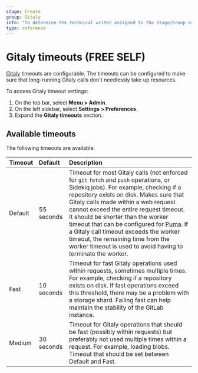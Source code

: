 ```yaml
---
stage: Create
group: Gitaly
info: "To determine the technical writer assigned to the Stage/Group associated with this page, see https://about.gitlab.com/handbook/engineering/ux/technical-writing/#assignments"
type: reference
---
```


# Gitaly timeouts **(FREE SELF)**

[Gitaly](../../../administration/gitaly/index.md) timeouts are configurable. The timeouts can be
configured to make sure that long-running Gitaly calls don't needlessly take up resources.

To access Gitaly timeout settings:

1. On the top bar, select **Menu > Admin**.
1. On the left sidebar, select **Settings > Preferences**.
1. Expand the **Gitaly timeouts** section.

## Available timeouts

The following timeouts are available.

| Timeout | Default    | Description                                                                                                                                                                                                                                                                                                                                                                                                                                                                                                                                                                  |
|:--------|:-----------|:----------------------------------------------------------------------------------------------------------------------------------------------------------------------------------------------------------------------------------------------------------------------------------------------------------------------------------------------------------------------------------------------------------------------------------------------------------------------------------------------------------------------------------------------------------------------------|
| Default | 55 seconds | Timeout for most Gitaly calls (not enforced for `git` `fetch` and `push` operations, or Sidekiq jobs). For example, checking if a repository exists on disk. Makes sure that Gitaly calls made within a web request cannot exceed the entire request timeout. It should be shorter than the worker timeout that can be configured for [Puma](https://docs.gitlab.com/omnibus/settings/puma.html#puma-settings). If a Gitaly call timeout exceeds the worker timeout, the remaining time from the worker timeout is used to avoid having to terminate the worker. |
| Fast    | 10 seconds | Timeout for fast Gitaly operations used within requests, sometimes multiple times. For example, checking if a repository exists on disk. If fast operations exceed this threshold, there may be a problem with a storage shard. Failing fast can help maintain the stability of the GitLab instance.                                                                                                                                                                                                                                                                        |
| Medium  | 30 seconds | Timeout for Gitaly operations that should be fast (possibly within requests) but preferably not used multiple times within a request. For example, loading blobs. Timeout that should be set between Default and Fast.                                                                                                                                                                                                                                                                                                                                                       |
